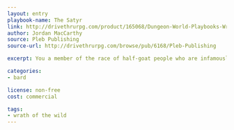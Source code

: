 ```yaml
---
layout: entry
playbook-name: The Satyr
link: http://drivethrurpg.com/product/165068/Dungeon-World-Playbooks-Wrath-of-the-Wild-Bundle
author: Jordan MacCarthy
source: Pleb Publishing
source-url: http://drivethrurpg.com/browse/pub/6168/Pleb-Publishing

excerpt: You a member of the race of half-goat people who are infamously obsessed with partying.

categories:
- bard

license: non-free
cost: commercial

tags:
- wrath of the wild
---
```


